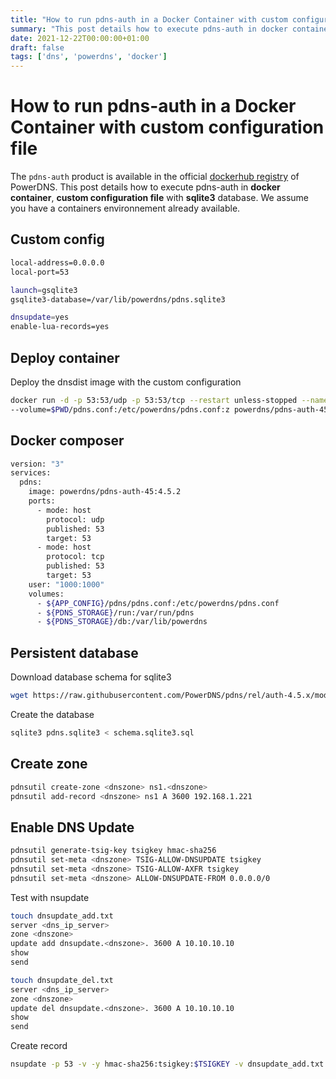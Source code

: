 ```yaml
---
title: "How to run pdns-auth in a Docker Container with custom configuration file"
summary: "This post details how to execute pdns-auth in docker container"
date: 2021-12-22T00:00:00+01:00
draft: false
tags: ['dns', 'powerdns', 'docker']
---
```


# How to run pdns-auth in a Docker Container with custom configuration file

The `pdns-auth` product is available in the official [dockerhub registry](https://hub.docker.com/u/powerdns) of PowerDNS.
This post details how to execute pdns-auth in **docker container**, **custom configuration file** with **sqlite3** database. 
We assume you have a containers environnement already available.

## Custom config

```bash
local-address=0.0.0.0
local-port=53

launch=gsqlite3
gsqlite3-database=/var/lib/powerdns/pdns.sqlite3

dnsupdate=yes
enable-lua-records=yes
```

## Deploy container

Deploy the dnsdist image with the custom configuration

```bash
docker run -d -p 53:53/udp -p 53:53/tcp --restart unless-stopped --name=pdns01 \
--volume=$PWD/pdns.conf:/etc/powerdns/pdns.conf:z powerdns/pdns-auth-45:4.5.2
```

## Docker composer

```bash
version: "3"
services:
  pdns:
    image: powerdns/pdns-auth-45:4.5.2
    ports:
      - mode: host
        protocol: udp
        published: 53
        target: 53
      - mode: host
        protocol: tcp
        published: 53
        target: 53
    user: "1000:1000"
    volumes:
      - ${APP_CONFIG}/pdns/pdns.conf:/etc/powerdns/pdns.conf
      - ${PDNS_STORAGE}/run:/var/run/pdns
      - ${PDNS_STORAGE}/db:/var/lib/powerdns
```

## Persistent database 

Download database schema for sqlite3

```bash
wget https://raw.githubusercontent.com/PowerDNS/pdns/rel/auth-4.5.x/modules/gsqlite3backend/schema.sqlite3.sql
```

Create the database

```bash
sqlite3 pdns.sqlite3 < schema.sqlite3.sql
```

## Create zone

```bash
pdnsutil create-zone <dnszone> ns1.<dnszone>
pdnsutil add-record <dnszone> ns1 A 3600 192.168.1.221
```

## Enable DNS Update

```bash
pdnsutil generate-tsig-key tsigkey hmac-sha256
pdnsutil set-meta <dnszone> TSIG-ALLOW-DNSUPDATE tsigkey
pdnsutil set-meta <dnszone> TSIG-ALLOW-AXFR tsigkey
pdnsutil set-meta <dnszone> ALLOW-DNSUPDATE-FROM 0.0.0.0/0
```

Test with nsupdate

```bash
touch dnsupdate_add.txt
server <dns_ip_server>
zone <dnszone>
update add dnsupdate.<dnszone>. 3600 A 10.10.10.10
show
send
```
 
```bash
touch dnsupdate_del.txt
server <dns_ip_server>
zone <dnszone>
update del dnsupdate.<dnszone>. 3600 A 10.10.10.10
show
send
```

Create record

```bash
nsupdate -p 53 -v -y hmac-sha256:tsigkey:$TSIGKEY -v dnsupdate_add.txt
```